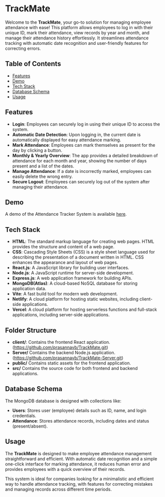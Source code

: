 # TrackMate

Welcome to the **TrackMate**, your go-to solution for managing employee attendance with ease! This platform allows employees to log in with their unique ID, mark their attendance, view records by year and month, and manage their attendance history effortlessly. It streamlines attendance tracking with automatic date recognition and user-friendly features for correcting errors.

## Table of Contents
- [Features](#features)
- [Demo](#demo)
- [Tech Stack](#tech-stack)
- [Database Schema](#database-schema)
- [Usage](#usage)

## Features
- **Login**: Employees can securely log in using their unique ID to access the system.
- **Automatic Date Detection**: Upon logging in, the current date is automatically displayed for easy attendance marking.
- **Mark Attendance**: Employees can mark themselves as present for the day by clicking a button.
- **Monthly & Yearly Overview**: The app provides a detailed breakdown of attendance for each month and year, showing the number of days present and a list of the dates.
- **Manage Attendance**: If a date is incorrectly marked, employees can easily delete the wrong entry.
- **Secure Logout**: Employees can securely log out of the system after managing their attendance.

## Demo
A demo of the Attendance Tracker System is available [here](#).

## Tech Stack

- **HTML**: The standard markup language for creating web pages. HTML provides the structure and content of a web page.
- **CSS**: Cascading Style Sheets (CSS) is a style sheet language used for describing the presentation of a document written in HTML. CSS enhances the appearance and layout of web pages.
- **React.js**: A JavaScript library for building user interfaces.
- **Node.js**: A JavaScript runtime for server-side development.
- **Express.js**: A web application framework for building APIs.
- **MongoDB(Atlas)**: A cloud-based NoSQL database for storing application data.
- **Vite**: A fast build tool for modern web development.
- **Netlify**: A cloud platform for hosting static websites, including client-side applications.
- **Vercel**: A cloud platform for hosting serverless functions and full-stack applications, including server-side applications.

## Folder Structure

- **client/**: Contains the frontend React application.(https://github.com/prasannavb/TrackMate.git)
- **Server/** Contains the backend Node.js application.(https://github.com/prasannavb/TrackMate-Server.git)
- **public/**  Contains static assets for the frontend application.
- **src/** Contains the source code for both frontend and backend applications.

## Database Schema

The MongoDB database is designed with collections like:

- **Users**: Stores user (employee) details such as ID, name, and login credentials.
- **Attendance**: Stores attendance records, including dates and status (present/absent).

## Usage

The **TrackMate** is designed to make employee attendance management straightforward and efficient. With automatic date recognition and a simple one-click interface for marking attendance, it reduces human error and provides employees with a quick overview of their records.

This system is ideal for companies looking for a minimalistic and efficient way to handle attendance tracking, with features for correcting mistakes and managing records across different time periods.



